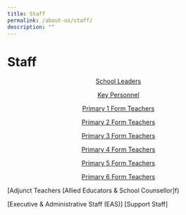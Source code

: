 ```yaml
---
title: Staff
permalink: /about-us/staff/
description: ""
---
```

# Staff
<p style="text-align: center;"><a href="/files/About%20Us/SLs.pdf" target="_blank">School Leaders</a></p>

<p style="text-align: center;"><a href="/files/About%20Us/KP_2022.pdf" target="_blank">Key Personnel</a></p>

<p style="text-align: center;"><a href="/files/About%20Us/P1_FT_2022.pdf" target="_blank">Primary 1 Form Teachers</a></p>

<p style="text-align: center;"><a href="/files/About%20Us/KP_2022.pdf" target="_blank">Primary 2 Form Teachers</a></p>

<p style="text-align: center;"><a href="/files/About%20Us/KP_2022.pdf" target="_blank">Primary 3 Form Teachers</a></p>

<p style="text-align: center;"><a href="/files/About%20Us/KP_2022.pdf" target="_blank">Primary 4 Form Teachers</a></p>

<p style="text-align: center;"><a href="/files/About%20Us/KP_2022.pdf" target="_blank">Primary 5 Form Teachers</a></p>

<p style="text-align: center;"><a href="/files/About%20Us/KP_2022.pdf" target="_blank">Primary 6 Form Teachers</a></p>



[Adjunct Teachers
[Allied Educators & School Counsellor]f)  

[Executive & Administrative Staff (EAS)]
[Support Staff]